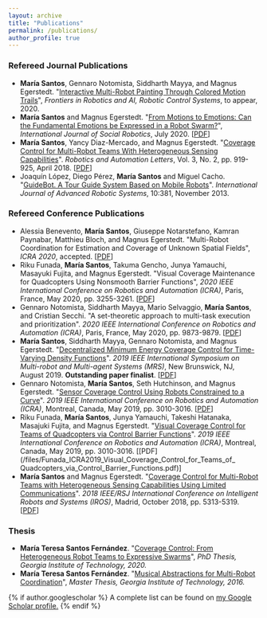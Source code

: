 ```yaml
---
layout: archive
title: "Publications"
permalink: /publications/
author_profile: true
---
```


### Refereed Journal Publications
- **María Santos**, Gennaro Notomista, Siddharth Mayya, and Magnus Egerstedt. "[Interactive Multi-Robot Painting Through Colored Motion Trails](https://www.frontiersin.org/articles/10.3389/frobt.2020.580415/abstract)", *Frontiers in Robotics and AI, Robotic Control Systems*, to appear, 2020.
- **María Santos** and Magnus Egerstedt. "[From Motions to Emotions: Can the Fundamental Emotions be Expressed in a Robot Swarm?](https://link.springer.com/article/10.1007/s12369-020-00665-6)", *International Journal of Social Robotics*, July 2020. \[[PDF](/files/Santos_SORO_2020_From_Motions_To_Emotions_Can_the_Fundamental_Emotions_Be_Expressed_in_a_Robot_Swarm.pdf)\] 
- **María Santos**, Yancy Diaz-Mercado, and Magnus Egerstedt. "[Coverage Control for Multi-Robot Teams With Heterogeneous Sensing Capabilities](https://ieeexplore.ieee.org/abstract/document/8255576)". *Robotics and Automation Letters*, Vol. 3, No. 2, pp. 919-925, April 2018. \[[PDF](/files/Santos_RAL2018_Coverage_Control_for_Multi-Robot_Teams_With_Heterogeneous_Sensing_Capabilities.pdf)\] 
- Joaquín López, Diego Pérez, **María Santos** and Miguel Cacho. "[GuideBot. A Tour Guide System Based on Mobile Robots](https://journals.sagepub.com/doi/pdf/10.5772/56901)". *International Journal of Advanced Robotic Systems*, 10:381, November 2013. 

### Refereed Conference Publications

- Alessia Benevento, **María Santos**, Giuseppe Notarstefano, Kamran Paynabar, Matthieu Bloch, and Magnus Egerstedt. "Multi-Robot Coordination for Estimation and Coverage of Unknown Spatial Fields", *ICRA 2020*, accepted. \[[PDF](/files/Benevento_ICRA2020_Multi_Robot_Coordination_for_Estimation_and_Coverage_of_Spatial_Fields.pdf)\] 
- Riku Funada, **María Santos**, Takuma Gencho, Junya Yamauchi, Masayuki Fujita, and Magnus Egerstedt. "Visual Coverage Maintenance for Quadcopters Using Nonsmooth Barrier Functions", *2020 IEEE International Conference on Robotics and Automation (ICRA)*, Paris, France, May 2020, pp. 3255-3261. \[[PDF](/files/Funada_ICRA2020_Visual_Coverage_Maintenance_for_Quadcopters_Using_Nonsmooth_Barrier_Functions.pdf)\]
- Gennaro Notomista, Siddharth Mayya, Mario Selvaggio, **María Santos**, and Cristian Secchi. "A set-theoretic approach to multi-task execution and prioritization". *2020 IEEE International Conference on Robotics and Automation (ICRA)*, Paris, France, May 2020, pp. 9873-9879. \[[PDF](/files/Notomista_ICRA2020_A_Set-Theoretic_Approach_to_Multi-Task_Execution_and_Prioritization.pdf)\] 
- **María Santos**, Siddharth Mayya, Gennaro Notomista, and Magnus Egerstedt. "[Decentralized Minimum Energy Coverage Control for Time-Varying Density Functions](/files/Santos_MRS2019.pdf)". *2019 IEEE International Symposium on Multi-robot and Multi-agent Systems (MRS)*, New Brunswick, NJ, August 2019. **Outstanding paper finalist**. \[[PDF](/files/Santos_MRS2019_Decentralized_Minimum_Energy_Coverage_Control_for_Time-Varying_Density_Functions.pdf)\]
- Gennaro Notomista, **María Santos**, Seth Hutchinson, and Magnus Egerstedt. "[Sensor Coverage Control Using Robots Constrained to a Curve](https://ieeexplore.ieee.org/abstract/document/8794261)". *2019 IEEE International Conference on Robotics and Automation (ICRA)*, Montreal, Canada, May 2019,  pp. 3010-3016. \[[PDF](/files/.pdf)\]
- Riku Funada, **María Santos**, Junya Yamauchi, Takeshi Hatanaka, Masajuki Fujita, and Magnus Egerstedt. "[Visual Coverage Control for Teams of Quadcopters via Control Barrier Functions](https://ieeexplore.ieee.org/abstract/document/8793477)". *2019 IEEE International Conference on Robotics and Automation (ICRA)*, Montreal, Canada, May 2019,  pp. 3010-3016. \[[PDF](/files/Funada_ICRA2019_Visual_Coverage_Control_for_Teams_of_ Quadcopters_via_Control_Barrier_Functions.pdf)\]
- **María Santos** and Magnus Egerstedt. "[Coverage Control for Multi-Robot Teams with Heterogeneous Sensing Capabilities Using Limited Communications](https://ieeexplore.ieee.org/abstract/document/8594056)".  *2018 IEEE/RSJ International Conference on Intelligent Robots and Systems (IROS)*, Madrid, October 2018, pp. 5313-5319. \[[PDF](/files/Santos_IROS2018_Coverage_Control_for_Multi-Robot_Teams_with_Heterogeneous_Sensing_Capabilities_Using_Limited_Communications.pdf)\]

### Thesis

- **María Teresa Santos Fernández**. "[Coverage Control: From Heterogeneous Robot Teams to Expressive Swarms](https://smartech.gatech.edu/handle/1853/63690)", *PhD Thesis, Georgia Institute of Technology, 2020.*
- **María Teresa Santos Fernández**. "[Musical Abstractions for Multi-Robot Coordination](https://smartech.gatech.edu/handle/1853/55049)", *Master Thesis, Georgia Institute of Technology, 2016.*

{% if author.googlescholar %}
  A complete list can be found on <u><a href="{{author.googlescholar}}">my Google Scholar profile</a>.</u>
{% endif %}

